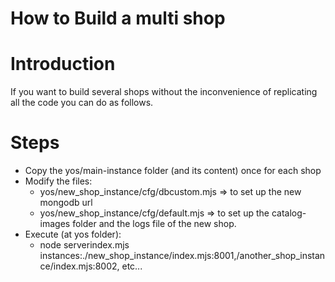 How to Build a multi shop
=========================

# Introduction

If you want to build several shops without the inconvenience of replicating all the code you can do as follows.

# Steps

- Copy the yos/main-instance folder (and its content) once for each shop
- Modify the files:
  - yos/new_shop_instance/cfg/dbcustom.mjs => to set up the new mongodb url
  - yos/new_shop_instance/cfg/default.mjs => to set up the catalog-images folder and the logs file of the new shop.
- Execute (at yos folder):
  - node serverindex.mjs instances:./new_shop_instance/index.mjs:8001,/another_shop_instance/index.mjs:8002, etc...
